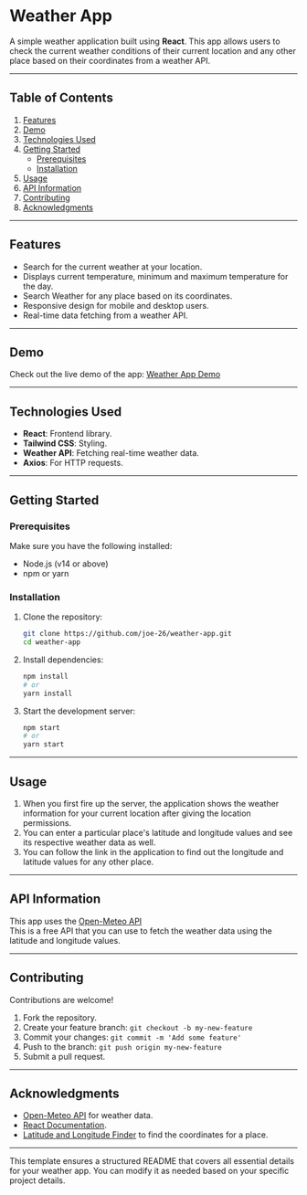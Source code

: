 # Weather App

A simple weather application built using **React**. This app allows users to check the current weather conditions of their current location and any other place based on their coordinates from a weather API.

---

## Table of Contents
1. [Features](#features)
2. [Demo](#demo)
3. [Technologies Used](#technologies-used)
4. [Getting Started](#getting-started)
    - [Prerequisites](#prerequisites)
    - [Installation](#installation)
5. [Usage](#usage)
6. [API Information](#api-information)
7. [Contributing](#contributing)
8. [Acknowledgments](#acknowledgments)

---

## Features
- Search for the current weather at your location.
- Displays current temperature, minimum and maximum temperature for the day.
- Search Weather for any place based on its coordinates.
- Responsive design for mobile and desktop users.
- Real-time data fetching from a weather API.

---

## Demo
Check out the live demo of the app: [Weather App Demo](https://joe-26.github.io/WeatherApp)  

---

## Technologies Used
- **React**: Frontend library.
- **Tailwind CSS**: Styling.
- **Weather API**: Fetching real-time weather data.
- **Axios**: For HTTP requests.

---

## Getting Started

### Prerequisites
Make sure you have the following installed:
- Node.js (v14 or above)
- npm or yarn

### Installation
1. Clone the repository:
   ```bash
   git clone https://github.com/joe-26/weather-app.git
   cd weather-app
   ```
2. Install dependencies:
   ```bash
   npm install
   # or
   yarn install
   ```
3. Start the development server:
   ```bash
   npm start
   # or
   yarn start
   ```

---

## Usage
1. When you first fire up the server, the application shows the weather information for your current location after giving the location permissions.
2. You can enter a particular place's latitude and longitude values and see its respective weather data as well.
3. You can follow the link in the application to find out the longitude and latitude values for any other place.

---

## API Information
This app uses the [Open-Meteo API](https://open-meteo.com/)  
This is a free API that you can use to fetch the weather data using the latitude and longitude values.

---

## Contributing
Contributions are welcome!  
1. Fork the repository.
2. Create your feature branch: `git checkout -b my-new-feature`
3. Commit your changes: `git commit -m 'Add some feature'`
4. Push to the branch: `git push origin my-new-feature`
5. Submit a pull request.

---

## Acknowledgments
- [Open-Meteo API](https://open-meteo.com/) for weather data.
- [React Documentation](https://reactjs.org/docs/getting-started.html).
- [Latitude and Longitude Finder](https://www.latlong.net/) to find the coordinates for a place.

---

This template ensures a structured README that covers all essential details for your weather app. You can modify it as needed based on your specific project details.
